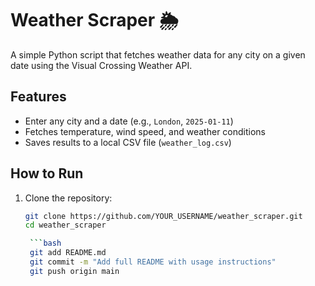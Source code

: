 # Weather Scraper 🌦️

A simple Python script that fetches weather data for any city on a given date using the Visual Crossing Weather API.

## Features
- Enter any city and a date (e.g., `London`, `2025-01-11`)
- Fetches temperature, wind speed, and weather conditions
- Saves results to a local CSV file (`weather_log.csv`)

## How to Run

1. Clone the repository:
   ```bash
   git clone https://github.com/YOUR_USERNAME/weather_scraper.git
   cd weather_scraper

    ```bash
    git add README.md
    git commit -m "Add full README with usage instructions"
    git push origin main